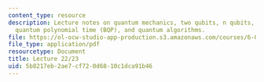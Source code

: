 ```yaml
---
content_type: resource
description: Lecture notes on quantum mechanics, two qubits, n qubits, bounded-error
  quantum polynomial time (BQP), and quantum algorithms.
file: https://ol-ocw-studio-app-production.s3.amazonaws.com/courses/6-080-great-ideas-in-theoretical-computer-science-spring-2008/5b8217eb2ae7cf720d6810c1dca91b46_lec22_23.pdf
file_type: application/pdf
resourcetype: Document
title: Lecture 22/23
uid: 5b8217eb-2ae7-cf72-0d68-10c1dca91b46
---
```

